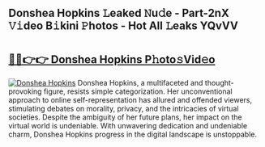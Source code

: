 ## Donshea Hopkins 𝙻eaked 𝙽u𝚍e - Part-2nX 𝚅𝚒deo B𝚒kini 𝙿hotos - Hot All 𝙻eaks YQvVV

# <h2><a href="http://ld39gsu.urlbe.top/?page=Donshea+Hopkins">🔗🔗👉👉 Donshea Hopkins P𝚑oto𝚜Vid𝚎o</a></h2>

[![Donshea Hopkins](https://i.imgur.com/eBuTRDB.gif)](http://ld39gsu.urlbe.top/?page=Donshea+Hopkins)
Donshea Hopkins, a multifaceted and thought-provoking figure, resists simple categorization. Her unconventional approach to online self-representation has allured and offended viewers, stimulating debates on morality, privacy, and the intricacies of virtual societies. Despite the ambiguity of her future plans, her impact on the virtual world is undeniable. With unwavering dedication and undeniable charm, Donshea Hopkins progress in the digital landscape is unstoppable.
